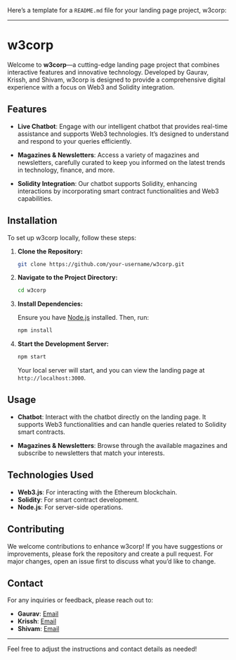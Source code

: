 Here’s a template for a `README.md` file for your landing page project, w3corp:

---

# w3corp

Welcome to **w3corp**—a cutting-edge landing page project that combines interactive features and innovative technology. Developed by Gaurav, Krissh, and Shivam, w3corp is designed to provide a comprehensive digital experience with a focus on Web3 and Solidity integration.

## Features

- **Live Chatbot**: Engage with our intelligent chatbot that provides real-time assistance and supports Web3 technologies. It’s designed to understand and respond to your queries efficiently.

- **Magazines & Newsletters**: Access a variety of magazines and newsletters, carefully curated to keep you informed on the latest trends in technology, finance, and more.

- **Solidity Integration**: Our chatbot supports Solidity, enhancing interactions by incorporating smart contract functionalities and Web3 capabilities.

## Installation

To set up w3corp locally, follow these steps:

1. **Clone the Repository:**

   ```bash
   git clone https://github.com/your-username/w3corp.git
   ```

2. **Navigate to the Project Directory:**

   ```bash
   cd w3corp
   ```

3. **Install Dependencies:**

   Ensure you have [Node.js](https://nodejs.org/) installed. Then, run:

   ```bash
   npm install
   ```

4. **Start the Development Server:**

   ```bash
   npm start
   ```

   Your local server will start, and you can view the landing page at `http://localhost:3000`.

## Usage

- **Chatbot**: Interact with the chatbot directly on the landing page. It supports Web3 functionalities and can handle queries related to Solidity smart contracts.

- **Magazines & Newsletters**: Browse through the available magazines and subscribe to newsletters that match your interests.

## Technologies Used

- **Web3.js**: For interacting with the Ethereum blockchain.
- **Solidity**: For smart contract development.
- **Node.js**: For server-side operations.

## Contributing

We welcome contributions to enhance w3corp! If you have suggestions or improvements, please fork the repository and create a pull request. For major changes, open an issue first to discuss what you’d like to change.


## Contact

For any inquiries or feedback, please reach out to:

- **Gaurav**: [Email](gmehra161@gmail.com)
- **Krissh**: [Email](krisshdiwedy38@gmail.com)
- **Shivam**: [Email](ss18244646@gmail.com)

---

Feel free to adjust the instructions and contact details as needed!
